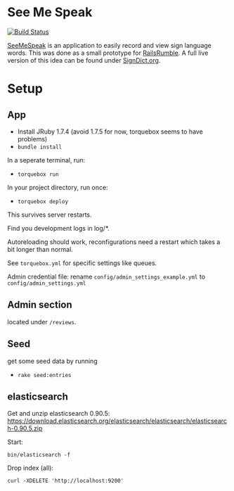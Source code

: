 # See Me Speak

[![Build Status](https://travis-ci.org/seemespeak/seemespeak.png?branch=master)](https://travis-ci.org/seemespeak/seemespeak)

[SeeMeSpeak](http://seemespeak.org) is an application to easily record and view sign language words.
This was done as a small prototype for [RailsRumble](http://railsrumble.com). A full live version of this idea can be found under [SignDict.org](https://signdict.org).

# Setup

## App

* Install JRuby 1.7.4 (avoid 1.7.5 for now, torquebox seems to have problems)
* `bundle install`

In a seperate terminal, run:
* `torquebox run`

In your project directory, run once:
* `torquebox deploy`

This survives server restarts.

Find you development logs in log/\*.

Autoreloading should work, reconfigurations need a restart which takes a bit longer than normal.

See `torquebox.yml` for specific settings like queues.

Admin credential file:
rename `config/admin_settings_example.yml` to `config/admin_settings.yml`

## Admin section
located under `/reviews`. 

## Seed
get some seed data by running 
* `rake seed:entries`

## elasticsearch

Get and unzip elasticsearch 0.90.5: https://download.elasticsearch.org/elasticsearch/elasticsearch/elasticsearch-0.90.5.zip

Start:

`bin/elasticsearch -f`

Drop index (all):

`curl -XDELETE 'http://localhost:9200'`
